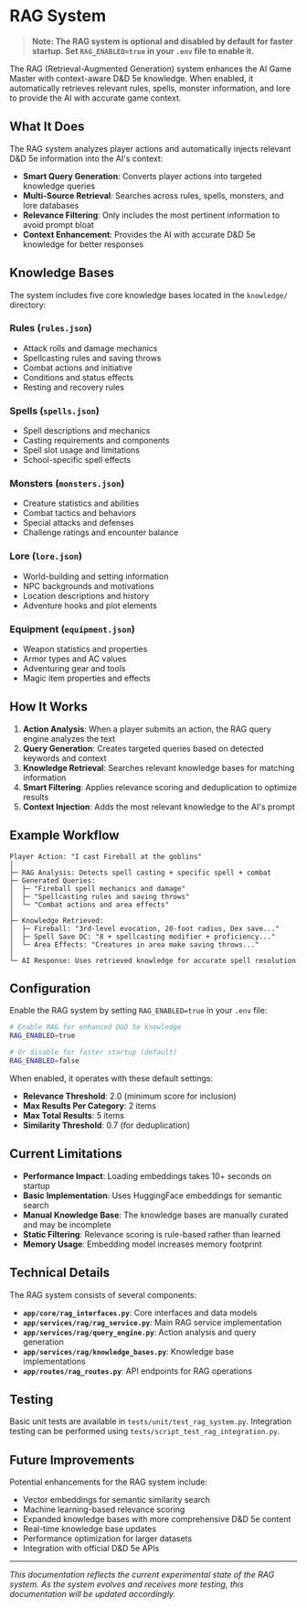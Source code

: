 # RAG System

> **Note: The RAG system is optional and disabled by default for faster startup. Set `RAG_ENABLED=true` in your `.env` file to enable it.**

The RAG (Retrieval-Augmented Generation) system enhances the AI Game Master with context-aware D&D 5e knowledge. When enabled, it automatically retrieves relevant rules, spells, monster information, and lore to provide the AI with accurate game context.

## What It Does

The RAG system analyzes player actions and automatically injects relevant D&D 5e information into the AI's context:

- **Smart Query Generation**: Converts player actions into targeted knowledge queries
- **Multi-Source Retrieval**: Searches across rules, spells, monsters, and lore databases
- **Relevance Filtering**: Only includes the most pertinent information to avoid prompt bloat
- **Context Enhancement**: Provides the AI with accurate D&D 5e knowledge for better responses

## Knowledge Bases

The system includes five core knowledge bases located in the `knowledge/` directory:

### Rules (`rules.json`)
- Attack rolls and damage mechanics
- Spellcasting rules and saving throws
- Combat actions and initiative
- Conditions and status effects
- Resting and recovery rules

### Spells (`spells.json`)
- Spell descriptions and mechanics
- Casting requirements and components
- Spell slot usage and limitations
- School-specific spell effects

### Monsters (`monsters.json`)
- Creature statistics and abilities
- Combat tactics and behaviors
- Special attacks and defenses
- Challenge ratings and encounter balance

### Lore (`lore.json`)
- World-building and setting information
- NPC backgrounds and motivations
- Location descriptions and history
- Adventure hooks and plot elements

### Equipment (`equipment.json`)
- Weapon statistics and properties
- Armor types and AC values
- Adventuring gear and tools
- Magic item properties and effects

## How It Works

1. **Action Analysis**: When a player submits an action, the RAG query engine analyzes the text
2. **Query Generation**: Creates targeted queries based on detected keywords and context
3. **Knowledge Retrieval**: Searches relevant knowledge bases for matching information
4. **Smart Filtering**: Applies relevance scoring and deduplication to optimize results
5. **Context Injection**: Adds the most relevant knowledge to the AI's prompt

## Example Workflow

```
Player Action: "I cast Fireball at the goblins"
│
├─ RAG Analysis: Detects spell casting + specific spell + combat
├─ Generated Queries: 
│  ├─ "Fireball spell mechanics and damage"
│  ├─ "Spellcasting rules and saving throws"
│  └─ "Combat actions and area effects"
│
├─ Knowledge Retrieved:
│  ├─ Fireball: "3rd-level evocation, 20-foot radius, Dex save..."
│  ├─ Spell Save DC: "8 + spellcasting modifier + proficiency..."
│  └─ Area Effects: "Creatures in area make saving throws..."
│
└─ AI Response: Uses retrieved knowledge for accurate spell resolution
```

## Configuration

Enable the RAG system by setting `RAG_ENABLED=true` in your `.env` file:

```bash
# Enable RAG for enhanced D&D 5e knowledge
RAG_ENABLED=true

# Or disable for faster startup (default)
RAG_ENABLED=false
```

When enabled, it operates with these default settings:

- **Relevance Threshold**: 2.0 (minimum score for inclusion)
- **Max Results Per Category**: 2 items
- **Max Total Results**: 5 items
- **Similarity Threshold**: 0.7 (for deduplication)

## Current Limitations

- **Performance Impact**: Loading embeddings takes 10+ seconds on startup
- **Basic Implementation**: Uses HuggingFace embeddings for semantic search
- **Manual Knowledge Base**: The knowledge bases are manually curated and may be incomplete  
- **Static Filtering**: Relevance scoring is rule-based rather than learned
- **Memory Usage**: Embedding model increases memory footprint

## Technical Details

The RAG system consists of several components:

- **`app/core/rag_interfaces.py`**: Core interfaces and data models
- **`app/services/rag/rag_service.py`**: Main RAG service implementation
- **`app/services/rag/query_engine.py`**: Action analysis and query generation
- **`app/services/rag/knowledge_bases.py`**: Knowledge base implementations
- **`app/routes/rag_routes.py`**: API endpoints for RAG operations

## Testing

Basic unit tests are available in `tests/unit/test_rag_system.py`. Integration testing can be performed using `tests/script_test_rag_integration.py`.

## Future Improvements

Potential enhancements for the RAG system include:

- Vector embeddings for semantic similarity search
- Machine learning-based relevance scoring
- Expanded knowledge bases with more comprehensive D&D 5e content
- Real-time knowledge base updates
- Performance optimization for larger datasets
- Integration with official D&D 5e APIs

---

*This documentation reflects the current experimental state of the RAG system. As the system evolves and receives more testing, this documentation will be updated accordingly.*
